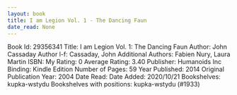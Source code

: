 ```yaml
---
layout: book
title: I am Legion Vol. 1 - The Dancing Faun
date_read: None
---
```


Book Id: 29356341
Title: I am Legion Vol. 1: The Dancing Faun
Author: John Cassaday
Author l-f: Cassaday, John
Additional Authors: Fabien Nury, Laura   Martin
ISBN: 
My Rating: 0
Average Rating: 3.40
Publisher: Humanoids Inc
Binding: Kindle Edition
Number of Pages: 59
Year Published: 2014
Original Publication Year: 2004
Date Read: 
Date Added: 2020/10/21
Bookshelves: kupka-wstydu
Bookshelves with positions: kupka-wstydu (#1933)


